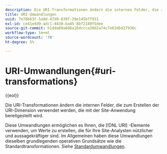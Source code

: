 ```yaml
---
description: Die URI-Transformationen ändern die internen Felder, die zum Erstellen der URI-Dimension verwendet werden, die mit der Site-Anwendung bereitgestellt wird.
title: URI-Umwandlungen
uuid: 7e78b63f-5a9d-47d9-839f-20e145b7f931
exl-id: ce41e4d9-adc1-4430-ba45-8bf2189f5dee
source-git-commit: b1dda69a606a16dccca30d2a74c7e63dbd27936c
workflow-type: tm+mt
source-wordcount: '78'
ht-degree: 5%

---
```


# URI-Umwandlungen{#uri-transformations}

{{eol}}

Die URI-Transformationen ändern die internen Felder, die zum Erstellen der URI-Dimension verwendet werden, die mit der Site-Anwendung bereitgestellt wird.

Diese Umwandlungen ermöglichen es Ihnen, die [!DNL URI] -Elemente verwenden, um Werte zu erstellen, die für Ihre Site-Analysten nützlicher und aussagekräftiger sind. Im Allgemeinen haben diese Umwandlungen dieselben grundlegenden operativen Grundsätze wie die Standardtransformationen. Siehe [Standardumwandlungen](../../../../../home/c-dataset-const-proc/c-data-trans/c-transf-types/c-standard-transf/c-standard-transf.md#concept-25f4bdbf8fe74c4aaeb2fcd226243886).
